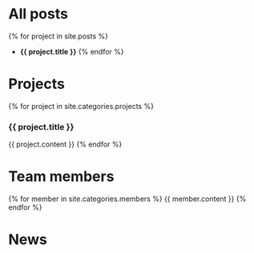 ---
---
# All posts

{% for project in site.posts %}
- **{{ project.title }}**
{% endfor %}

# Projects

{% for project in site.categories.projects %}
### **{{ project.title }}**
{{ project.content }}
{% endfor %}

# Team members

{% for member in site.categories.members %}
{{ member.content }}
{% endfor %}

# News
